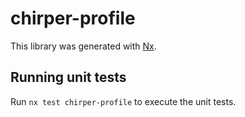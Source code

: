 # chirper-profile

This library was generated with [Nx](https://nx.dev).

## Running unit tests

Run `nx test chirper-profile` to execute the unit tests.
